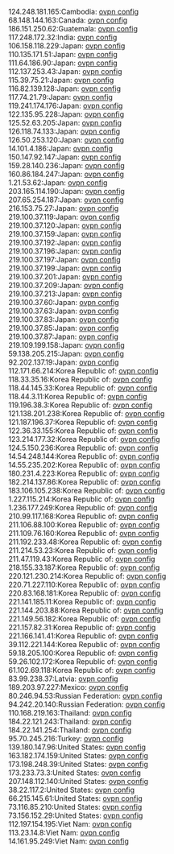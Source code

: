 124.248.181.165:Cambodia: [ovpn config](vpn/124_248_181_165.ovpn)  
68.148.144.163:Canada: [ovpn config](vpn/68_148_144_163.ovpn)  
186.151.250.62:Guatemala: [ovpn config](vpn/186_151_250_62.ovpn)  
117.248.172.32:India: [ovpn config](vpn/117_248_172_32.ovpn)  
106.158.118.229:Japan: [ovpn config](vpn/106_158_118_229.ovpn)  
110.135.171.51:Japan: [ovpn config](vpn/110_135_171_51.ovpn)  
111.64.186.90:Japan: [ovpn config](vpn/111_64_186_90.ovpn)  
112.137.253.43:Japan: [ovpn config](vpn/112_137_253_43.ovpn)  
115.39.75.21:Japan: [ovpn config](vpn/115_39_75_21.ovpn)  
116.82.139.128:Japan: [ovpn config](vpn/116_82_139_128.ovpn)  
117.74.21.79:Japan: [ovpn config](vpn/117_74_21_79.ovpn)  
119.241.174.176:Japan: [ovpn config](vpn/119_241_174_176.ovpn)  
122.135.95.228:Japan: [ovpn config](vpn/122_135_95_228.ovpn)  
125.52.63.205:Japan: [ovpn config](vpn/125_52_63_205.ovpn)  
126.118.74.133:Japan: [ovpn config](vpn/126_118_74_133.ovpn)  
126.50.253.120:Japan: [ovpn config](vpn/126_50_253_120.ovpn)  
14.101.4.186:Japan: [ovpn config](vpn/14_101_4_186.ovpn)  
150.147.92.147:Japan: [ovpn config](vpn/150_147_92_147.ovpn)  
159.28.140.236:Japan: [ovpn config](vpn/159_28_140_236.ovpn)  
160.86.184.247:Japan: [ovpn config](vpn/160_86_184_247.ovpn)  
1.21.53.62:Japan: [ovpn config](vpn/1_21_53_62.ovpn)  
203.165.114.190:Japan: [ovpn config](vpn/203_165_114_190.ovpn)  
207.65.254.187:Japan: [ovpn config](vpn/207_65_254_187.ovpn)  
216.153.75.27:Japan: [ovpn config](vpn/216_153_75_27.ovpn)  
219.100.37.119:Japan: [ovpn config](vpn/219_100_37_119.ovpn)  
219.100.37.120:Japan: [ovpn config](vpn/219_100_37_120.ovpn)  
219.100.37.159:Japan: [ovpn config](vpn/219_100_37_159.ovpn)  
219.100.37.192:Japan: [ovpn config](vpn/219_100_37_192.ovpn)  
219.100.37.196:Japan: [ovpn config](vpn/219_100_37_196.ovpn)  
219.100.37.197:Japan: [ovpn config](vpn/219_100_37_197.ovpn)  
219.100.37.199:Japan: [ovpn config](vpn/219_100_37_199.ovpn)  
219.100.37.201:Japan: [ovpn config](vpn/219_100_37_201.ovpn)  
219.100.37.209:Japan: [ovpn config](vpn/219_100_37_209.ovpn)  
219.100.37.213:Japan: [ovpn config](vpn/219_100_37_213.ovpn)  
219.100.37.60:Japan: [ovpn config](vpn/219_100_37_60.ovpn)  
219.100.37.63:Japan: [ovpn config](vpn/219_100_37_63.ovpn)  
219.100.37.83:Japan: [ovpn config](vpn/219_100_37_83.ovpn)  
219.100.37.85:Japan: [ovpn config](vpn/219_100_37_85.ovpn)  
219.100.37.87:Japan: [ovpn config](vpn/219_100_37_87.ovpn)  
219.109.199.158:Japan: [ovpn config](vpn/219_109_199_158.ovpn)  
59.138.205.215:Japan: [ovpn config](vpn/59_138_205_215.ovpn)  
92.202.137.19:Japan: [ovpn config](vpn/92_202_137_19.ovpn)  
112.171.66.214:Korea Republic of: [ovpn config](vpn/112_171_66_214.ovpn)  
118.33.35.16:Korea Republic of: [ovpn config](vpn/118_33_35_16.ovpn)  
118.44.145.33:Korea Republic of: [ovpn config](vpn/118_44_145_33.ovpn)  
118.44.3.11:Korea Republic of: [ovpn config](vpn/118_44_3_11.ovpn)  
119.196.38.3:Korea Republic of: [ovpn config](vpn/119_196_38_3.ovpn)  
121.138.201.238:Korea Republic of: [ovpn config](vpn/121_138_201_238.ovpn)  
121.187.196.37:Korea Republic of: [ovpn config](vpn/121_187_196_37.ovpn)  
122.36.33.155:Korea Republic of: [ovpn config](vpn/122_36_33_155.ovpn)  
123.214.177.32:Korea Republic of: [ovpn config](vpn/123_214_177_32.ovpn)  
124.5.150.236:Korea Republic of: [ovpn config](vpn/124_5_150_236.ovpn)  
14.54.248.144:Korea Republic of: [ovpn config](vpn/14_54_248_144.ovpn)  
14.55.235.202:Korea Republic of: [ovpn config](vpn/14_55_235_202.ovpn)  
180.231.4.223:Korea Republic of: [ovpn config](vpn/180_231_4_223.ovpn)  
182.214.137.86:Korea Republic of: [ovpn config](vpn/182_214_137_86.ovpn)  
183.106.105.238:Korea Republic of: [ovpn config](vpn/183_106_105_238.ovpn)  
1.227.115.214:Korea Republic of: [ovpn config](vpn/1_227_115_214.ovpn)  
1.236.177.249:Korea Republic of: [ovpn config](vpn/1_236_177_249.ovpn)  
210.99.117.168:Korea Republic of: [ovpn config](vpn/210_99_117_168.ovpn)  
211.106.88.100:Korea Republic of: [ovpn config](vpn/211_106_88_100.ovpn)  
211.109.76.160:Korea Republic of: [ovpn config](vpn/211_109_76_160.ovpn)  
211.192.233.48:Korea Republic of: [ovpn config](vpn/211_192_233_48.ovpn)  
211.214.53.23:Korea Republic of: [ovpn config](vpn/211_214_53_23.ovpn)  
211.47.119.43:Korea Republic of: [ovpn config](vpn/211_47_119_43.ovpn)  
218.155.33.187:Korea Republic of: [ovpn config](vpn/218_155_33_187.ovpn)  
220.121.230.214:Korea Republic of: [ovpn config](vpn/220_121_230_214.ovpn)  
220.71.227.110:Korea Republic of: [ovpn config](vpn/220_71_227_110.ovpn)  
220.83.168.181:Korea Republic of: [ovpn config](vpn/220_83_168_181.ovpn)  
221.141.185.11:Korea Republic of: [ovpn config](vpn/221_141_185_11.ovpn)  
221.144.203.88:Korea Republic of: [ovpn config](vpn/221_144_203_88.ovpn)  
221.149.56.182:Korea Republic of: [ovpn config](vpn/221_149_56_182.ovpn)  
221.157.82.31:Korea Republic of: [ovpn config](vpn/221_157_82_31.ovpn)  
221.166.141.41:Korea Republic of: [ovpn config](vpn/221_166_141_41.ovpn)  
39.112.221.144:Korea Republic of: [ovpn config](vpn/39_112_221_144.ovpn)  
59.18.205.100:Korea Republic of: [ovpn config](vpn/59_18_205_100.ovpn)  
59.26.102.172:Korea Republic of: [ovpn config](vpn/59_26_102_172.ovpn)  
61.102.69.118:Korea Republic of: [ovpn config](vpn/61_102_69_118.ovpn)  
83.99.238.37:Latvia: [ovpn config](vpn/83_99_238_37.ovpn)  
189.203.97.227:Mexico: [ovpn config](vpn/189_203_97_227.ovpn)  
80.246.94.53:Russian Federation: [ovpn config](vpn/80_246_94_53.ovpn)  
94.242.20.140:Russian Federation: [ovpn config](vpn/94_242_20_140.ovpn)  
110.168.219.163:Thailand: [ovpn config](vpn/110_168_219_163.ovpn)  
184.22.121.243:Thailand: [ovpn config](vpn/184_22_121_243.ovpn)  
184.22.141.254:Thailand: [ovpn config](vpn/184_22_141_254.ovpn)  
95.70.245.216:Turkey: [ovpn config](vpn/95_70_245_216.ovpn)  
139.180.147.96:United States: [ovpn config](vpn/139_180_147_96.ovpn)  
163.182.174.159:United States: [ovpn config](vpn/163_182_174_159.ovpn)  
173.198.248.39:United States: [ovpn config](vpn/173_198_248_39.ovpn)  
173.233.73.3:United States: [ovpn config](vpn/173_233_73_3.ovpn)  
207.148.112.140:United States: [ovpn config](vpn/207_148_112_140.ovpn)  
38.22.117.2:United States: [ovpn config](vpn/38_22_117_2.ovpn)  
66.215.145.61:United States: [ovpn config](vpn/66_215_145_61.ovpn)  
73.116.85.210:United States: [ovpn config](vpn/73_116_85_210.ovpn)  
73.156.152.29:United States: [ovpn config](vpn/73_156_152_29.ovpn)  
112.197.154.195:Viet Nam: [ovpn config](vpn/112_197_154_195.ovpn)  
113.23.14.8:Viet Nam: [ovpn config](vpn/113_23_14_8.ovpn)  
14.161.95.249:Viet Nam: [ovpn config](vpn/14_161_95_249.ovpn)  
